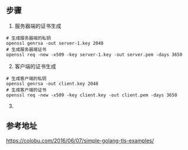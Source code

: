 ## 步骤
1. 服务器端的证书生成
```shell
# 生成服务器端的私钥
openssl genrsa -out server-1.key 2048
# 生成服务器端证书
openssl req -new -x509 -key server-1.key -out server.pem -days 3650
```

2. 客户端的证书生成
```shell
# 生成客户端的私钥
openssl genrsa -out client.key 2048
# 生成客户端的证书
openssl req -new -x509 -key client.key -out client.pem -days 3650
```

3. 


## 参考地址
https://colobu.com/2016/06/07/simple-golang-tls-examples/